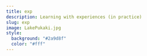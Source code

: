 ```yaml
---
title: exp
description: Learning with experiences (in practice)
slug: exp
image: LakePukaki.jpg
style:
  background: "#2a9d8f"
  color: "#fff"
---
```


